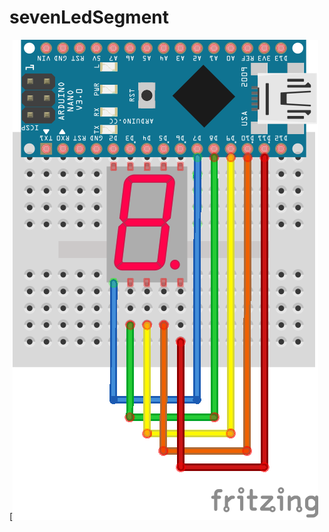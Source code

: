 # sevenLedSegment
[![N|Solid](https://github.com/parksejin47/sevenLedSegment/blob/master/-7segment.ps%20(2).png)
